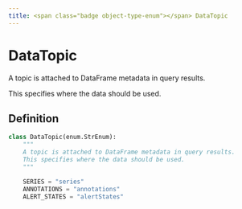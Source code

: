 ```yaml
---
title: <span class="badge object-type-enum"></span> DataTopic
---
```

# <span class="badge object-type-enum"></span> DataTopic

A topic is attached to DataFrame metadata in query results.

This specifies where the data should be used.

## Definition

```python
class DataTopic(enum.StrEnum):
    """
    A topic is attached to DataFrame metadata in query results.
    This specifies where the data should be used.
    """

    SERIES = "series"
    ANNOTATIONS = "annotations"
    ALERT_STATES = "alertStates"
```

